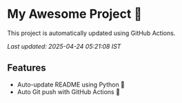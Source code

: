 # My Awesome Project 🚀

This project is automatically updated using GitHub Actions.

_Last updated: 2025-04-24 05:21:08 IST_

## Features
- Auto-update README using Python 🐍
- Auto Git push with GitHub Actions 🤖
